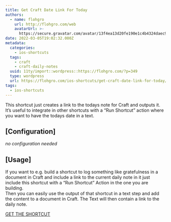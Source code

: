 ```yaml
---
title: Get Craft Date Link For Today
authors:
  - name: flohgro
    url: http://flohgro.com/web
    avatarUrl: >-
      https://secure.gravatar.com/avatar/13f4ea13d20fe190e1c4b4324daec918?s=96&d=mm&r=g
date: 2022-03-05T19:02:32.000Z
metadata:
  categories:
    - ios-shortcuts
  tags:
    - craft
    - craft-daily-notes
  uuid: 11ty/import::wordpress::https://flohgro.com/?p=349
  type: wordpress
  url: https://flohgro.com/ios-shortcuts/get-craft-date-link-for-today/
tags:
  - ios-shortcuts
---
```

This shortcut just creates a link to the todays note for Craft and outputs it.  
It’s useful to integrate in other shortcuts with a “Run Shortcut” action where you want to have the todays date in a text.

## \[Configuration\]

_no configuration needed_

## \[Usage\]

If you want to e.g. build a shortcut to log something like gratefulness in a document in Craft and include a link to the current daily note in it just include this shortcut with a “Run Shortcut” Action in the one you are building.  
Then you can easily use the output of that shortcut in a text step and add the content to a document in Craft. The Text will then contain a link to the daily note.

[GET THE SHORTCUT](https://www.icloud.com/shortcuts/cd4b35dbaa3342abba329c2959cba894)